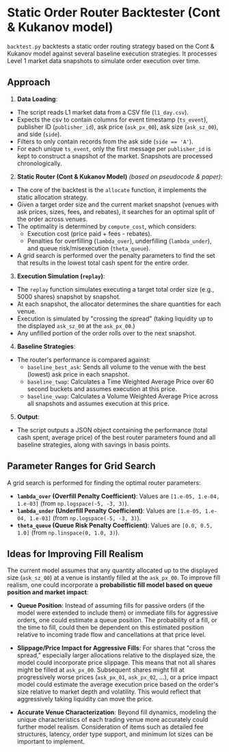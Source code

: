 
# Static Order Router Backtester (Cont & Kukanov model)

`backtest.py` backtests a static order routing strategy based on the Cont & Kukanov model against several baseline execution strategies. It processes Level 1 market data snapshots to simulate order execution over time.

## Approach

1.  **Data Loading**:

* The script reads L1 market data from a CSV file (`l1_day.csv`).
* Expects the csv to contain columns for event timestamp (`ts_event`), publisher ID (`publisher_id`), ask price (`ask_px_00`), ask size (`ask_sz_00`), and side (`side`).
* Filters to only contain records from the ask side (`side == 'A'`).
* For each unique `ts_event`, only the first message per `publisher_id` is kept to construct a snapshot of the market. Snapshots are processed chronologically.


2.  **Static Router (Cont & Kukanov Model)** *(based on pseudocode & paper)*:

* The core of the backtest is the `allocate` function, it implements the static allocation strategy.
* Given a target order size and the current market snapshot (venues with ask prices, sizes, fees, and rebates), it searches for an optimal split of the order across venues.
* The optimality is determined by `compute_cost`, which considers:
	* Execution cost (price paid + fees - rebates).
	* Penalties for overfilling (`lambda_over`), underfilling (`lambda_under`), and queue risk/misexecution (`theta_queue`).
* A grid search is performed over the penalty parameters to find the set that results in the lowest total cash spent for the entire order.

  
3.  **Execution Simulation (`replay`)**:

* The `replay` function simulates executing a target total order size (e.g., 5000 shares) snapshot by snapshot.
* At each snapshot, the allocator determines the share quantities for each venue.
* Execution is simulated by "crossing the spread" (taking liquidity up to the displayed `ask_sz_00` at the `ask_px_00`.)
* Any unfilled portion of the order rolls over to the next snapshot.

4.  **Baseline Strategies**:

* The router's performance is compared against:
	*  `baseline_best_ask`: Sends all volume to the venue with the best (lowest) ask price in each snapshot.
	*  `baseline_twap`: Calculates a Time Weighted Average Price over 60 second buckets and assumes execution at this price.
	*  `baseline_vwap`: Calculates a Volume Weighted Average Price across all snapshots and assumes execution at this price.

5.  **Output**:

* The script outputs a JSON object containing the performance (total cash spent, average price) of the best router parameters found and all baseline strategies, along with savings in basis points.

## Parameter Ranges for Grid Search

A grid search is performed for finding the optimal router parameters:
*  **`lambda_over` (Overfill Penalty Coefficient)**: Values are `[1.e-05, 1.e-04, 1.e-03]` (from `np.logspace(-5, -3, 3)`).
*  **`lambda_under` (Underfill Penalty Coefficient)**: Values are `[1.e-05, 1.e-04, 1.e-03]` (from `np.logspace(-5, -3, 3)`).
*  **`theta_queue` (Queue Risk Penalty Coefficient)**: Values are `[0.0, 0.5, 1.0]` (from `np.linspace(0, 1.0, 3)`).

## Ideas for Improving Fill Realism

The current model assumes that any quantity allocated up to the displayed size (`ask_sz_00`) at a venue is instantly filled at the `ask_px_00`. To improve fill realism, one could incorporate a **probabilistic fill model based on queue position and market impact**:

*  **Queue Position**: Instead of assuming fills for passive orders (if the model were extended to include them) or immediate fills for aggressive orders, one could estimate a queue position. The probability of a fill, or the time to fill, could then be dependent on this estimated position relative to incoming trade flow and cancellations at that price level.

*  **Slippage/Price Impact for Aggressive Fills**: For shares that "cross the spread," especially larger allocations relative to the displayed size, the model could incorporate price slippage. This means that not all shares might be filled at `ask_px_00`. Subsequent shares might fill at progressively worse prices (`ask_px_01`, `ask_px_02`, ...), or a price impact model could estimate the average execution price based on the order's size relative to market depth and volatility. This would reflect that aggressively taking liquidity can move the price.

* **Accurate Venue Characterization**: Beyond fill dynamics, modeling the unique characteristics of each trading venue more accurately could further model realism. Consideration of items such as detailed fee structures, latency, order type support, and minimum lot sizes can be important to implement.
